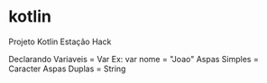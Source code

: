 # kotlin
Projeto Kotlin Estação Hack

Declarando Variaveis = Var
Ex: var nome = "Joao"
Aspas Simples = Caracter
Aspas Duplas = String
